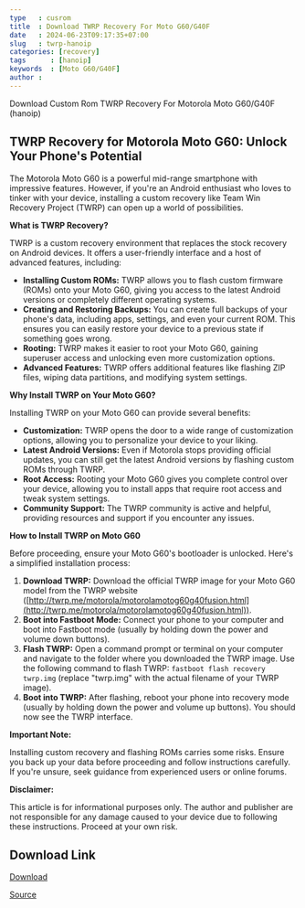 ```yaml
---
type   : cusrom
title  : Download TWRP Recovery For Moto G60/G40F
date   : 2024-06-23T09:17:35+07:00
slug   : twrp-hanoip
categories: [recovery]
tags      : [hanoip]
keywords  : [Moto G60/G40F]
author : 
---
```


Download Custom Rom TWRP Recovery For Motorola Moto G60/G40F (hanoip)

## TWRP Recovery for Motorola Moto G60: Unlock Your Phone's Potential

The Motorola Moto G60 is a powerful mid-range smartphone with impressive features. However, if you're an Android enthusiast who loves to tinker with your device, installing a custom recovery like Team Win Recovery Project (TWRP) can open up a world of possibilities.

**What is TWRP Recovery?**

TWRP is a custom recovery environment that replaces the stock recovery on Android devices. It offers a user-friendly interface and a host of advanced features, including:

* **Installing Custom ROMs:** TWRP allows you to flash custom firmware (ROMs) onto your Moto G60, giving you access to the latest Android versions or completely different operating systems.
* **Creating and Restoring Backups:** You can create full backups of your phone's data, including apps, settings, and even your current ROM. This ensures you can easily restore your device to a previous state if something goes wrong.
* **Rooting:** TWRP makes it easier to root your Moto G60, gaining superuser access and unlocking even more customization options.
* **Advanced Features:** TWRP offers additional features like flashing ZIP files, wiping data partitions, and modifying system settings.

**Why Install TWRP on Your Moto G60?**

Installing TWRP on your Moto G60 can provide several benefits:

* **Customization:** TWRP opens the door to a wide range of customization options, allowing you to personalize your device to your liking.
* **Latest Android Versions:** Even if Motorola stops providing official updates, you can still get the latest Android versions by flashing custom ROMs through TWRP.
* **Root Access:** Rooting your Moto G60 gives you complete control over your device, allowing you to install apps that require root access and tweak system settings.
* **Community Support:** The TWRP community is active and helpful, providing resources and support if you encounter any issues.

**How to Install TWRP on Moto G60**

Before proceeding, ensure your Moto G60's bootloader is unlocked. Here's a simplified installation process:

1. **Download TWRP:** Download the official TWRP image for your Moto G60 model from the TWRP website ([http://twrp.me/motorola/motorolamotog60g40fusion.html](http://twrp.me/motorola/motorolamotog60g40fusion.html)).
2. **Boot into Fastboot Mode:** Connect your phone to your computer and boot into Fastboot mode (usually by holding down the power and volume down buttons).
3. **Flash TWRP:** Open a command prompt or terminal on your computer and navigate to the folder where you downloaded the TWRP image. Use the following command to flash TWRP: `fastboot flash recovery twrp.img` (replace "twrp.img" with the actual filename of your TWRP image).
4. **Boot into TWRP:** After flashing, reboot your phone into recovery mode (usually by holding down the power and volume up buttons). You should now see the TWRP interface.

**Important Note:**

Installing custom recovery and flashing ROMs carries some risks. Ensure you back up your data before proceeding and follow instructions carefully. If you're unsure, seek guidance from experienced users or online forums.

**Disclaimer:**

This article is for informational purposes only. The author and publisher are not responsible for any damage caused to your device due to following these instructions. Proceed at your own risk.

## Download Link
[Download](https://dl.twrp.me/hanoip)

[Source](https://twrp.me/motorola/motorolamotog60g40fusion.html)

